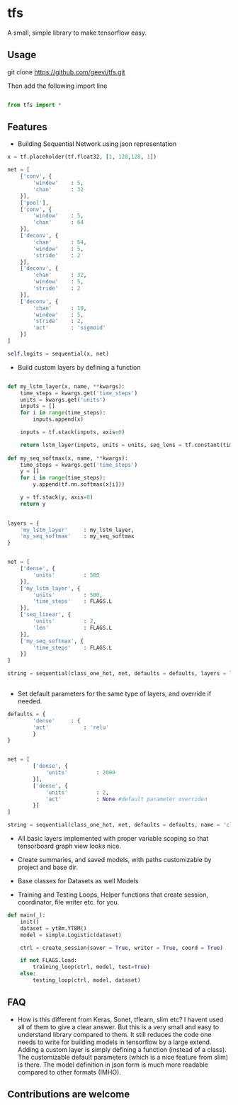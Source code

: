# tfs
A small, simple library to make tensorflow easy.

## Usage
git clone https://github.com/geevi/tfs.git

Then add the following import line 


```python

from tfs import *

```

## Features

- Building Sequential Network using json representation 

```python
x = tf.placeholder(tf.float32, [1, 128,128, 1])

net = [
    ['conv', {
        'window'    : 5,
        'chan'      : 32
    }],
    ['pool'],
    ['conv', {
        'window'    : 5,
        'chan'      : 64
    }],
    ['deconv', {
        'chan'      : 64,
        'window'    : 5,
        'stride'    : 2
    }],
    ['deconv', {
        'chan'      : 32,
        'window'    : 5,
        'stride'    : 2
    }],
    ['deconv', {
        'chan'      : 10,
        'window'    : 5,
        'stride'    : 2,
        'act'       : 'sigmoid'
    }]
]

self.logits = sequential(x, net)
```

- Build custom layers by defining a function


```python

def my_lstm_layer(x, name, **kwargs):
    time_steps = kwargs.get('time_steps')
    units = kwargs.get('units')
    inputs = []
    for i in range(time_steps):
        inputs.append(x)

    inputs = tf.stack(inputs, axis=0)

    return lstm_layer(inputs, units = units, seq_lens = tf.constant(time_steps, shape=[FLAGS.B]))
    
def my_seq_softmax(x, name, **kwargs):
    time_steps = kwargs.get('time_steps')
    y = []
    for i in range(time_steps):
        y.append(tf.nn.softmax(x[i]))

    y = tf.stack(y, axis=0)
    return y

    
layers = {
    'my_lstm_layer'     : my_lstm_layer,
    'my_seq_softmax'    : my_seq_softmax
}


net = [
    ['dense', {
        'units'         : 500
    }],
    ['my_lstm_layer', {
        'units'         : 500,
        'time_steps'    : FLAGS.L
    }],
    ['seq_linear', {
        'units'         : 2,
        'len'           : FLAGS.L
    }],
    ['my_seq_softmax', {
        'time_steps'    : FLAGS.L
    }]
]

string = sequential(class_one_hot, net, defaults = defaults, layers = layers, name = 'class2str')
    
```

- Set default parameters for the same type of layers, and override if needed.


```python
defaults = {
        'dense'     : {
        'act'           : 'relu'
        }
}


net = [
        ['dense', {
            'units'         : 2000
        }],
        ['dense', {
            'units'         : 2,
            'act'           : None #default parameter overriden
        }]
]

string = sequential(class_one_hot, net, defaults = defaults, name = 'class2str')
```

- All basic layers implemented with proper variable scoping so that tensorboard graph view looks nice.

- Create summaries, and saved models, with paths customizable by project and base dir.

- Base classes for Datasets as well Models

- Training and Testing Loops, Helper functions that create session, coordinator, file writer etc. for you.


```python
def main(_):
    init()
    dataset = yt8m.YT8M()
    model = simple.Logistic(dataset)

    ctrl = create_session(saver = True, writer = True, coord = True)

    if not FLAGS.load:
        training_loop(ctrl, model, test=True)
    else:
        testing_loop(ctrl, model, dataset)
```

## FAQ
- How is this different from Keras, Sonet, tflearn, slim etc?
I havent used all of them to give a clear answer. But this is a very small and easy to understand library compared to them. It still reduces the code one needs to write for building models in tensorflow by a large extend. Adding a custom layer is simply defining a function (instead of a class). The customizable default parameters (which is a nice feature from slim) is there. The model definition in json form is much more readable compared to other formats (IMHO).

## Contributions are welcome
